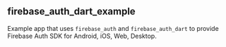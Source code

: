 ## firebase_auth_dart_example

Example app that uses `firebase_auth` and `firebase_auth_dart` to provide Firebase Auth SDK for Android, iOS, Web, Desktop.